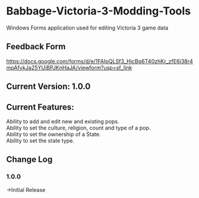 # Babbage-Victoria-3-Modding-Tools
Windows Forms application used for editing Victoria 3 game data

## Feedback Form
https://docs.google.com/forms/d/e/1FAIpQLSf3_HicBq6T40zhKr_zfE6j38r4mpAfykJa25YUiBPJKnHaJA/viewform?usp=sf_link <br/>

## Current Version: 1.0.0

## Current Features:
Ability to add and edit new and existing pops.<br />
Ability to set the culture, religion, count and type of a pop.<br />
Ability to set the ownership of a State.<br />
Ability to set the state type.

## Change Log
### 1.0.0
->Initial Release
